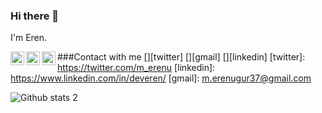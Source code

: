 
### Hi there 👋

I'm Eren.

###Contact with me
[<img  width="22" align="left" src="https://unpkg.com/simple-icons@v4/icons/youtube.svg" />][twitter]
[<img  width="22" align="left" src="https://unpkg.com/simple-icons@v4/icons/gmail.svg" />][gmail]
[<img  width="22" align="left" src="https://unpkg.com/simple-icons@v4/icons/linkedin.svg" />][linkedin]
[twitter]: https://twitter.com/m_erenu
[linkedin]: https://www.linkedin.com/in/deveren/
[gmail]: m.erenugur37@gmail.com

	


![Github stats 2](https://github-readme-stats.vercel.app/api?username=Erendevv&show_icons=true&theme=radical)


